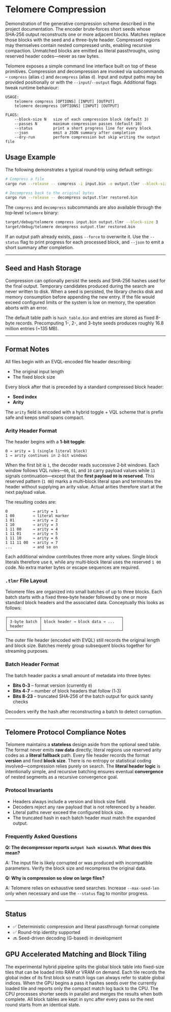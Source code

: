# Telomere Compression

Demonstration of the generative compression scheme described in the project
documentation. The encoder brute‑forces short seeds whose SHA‑256 output
reconstructs one or more adjacent blocks. Matches replace those blocks with the
seed and a three-byte header. Compressed regions may themselves contain nested
compressed units, enabling recursive compaction. Unmatched blocks are emitted as
literal passthroughs, using reserved header codes—never as raw bytes.

Telomere exposes a simple command line interface built on top of these
primitives. Compression and decompression are invoked via subcommands –
`compress` (alias `c`) and `decompress` (alias `d`). Input and output paths may
be provided positionally or with the `--input`/`--output` flags. Additional
flags tweak runtime behaviour:

```text
USAGE:
    telomere compress [OPTIONS] [INPUT] [OUTPUT]
    telomere decompress [OPTIONS] [INPUT] [OUTPUT]

FLAGS:
    --block-size N   size of each compression block (default 3)
    --passes N       maximum compression passes (default 10)
    --status         print a short progress line for every block
    --json           emit a JSON summary after completion
    --dry-run        perform compression but skip writing the output file
```

## Usage Example

The following demonstrates a typical round‑trip using default settings:

```bash
# Compress a file
cargo run --release -- compress -i input.bin -o output.tlmr --block-size 4 --status

# Decompress back to the original bytes
cargo run --release -- decompress output.tlmr restored.bin
```

The `compress` and `decompress` subcommands are also available through the
top‑level `telomere` binary:

```bash
target/debug/telomere compress input.bin output.tlmr --block-size 3
target/debug/telomere decompress output.tlmr restored.bin
```

If an output path already exists, pass `--force` to overwrite it.  Use the
`--status` flag to print progress for each processed block, and `--json` to emit
a short summary after completion.

---

## Seed and Hash Storage

Compression can optionally persist the seeds and SHA‑256 hashes used for the
final output. Temporary candidates produced during the search are never written
to disk. When a seed is persisted, the library checks disk and memory
consumption before appending the new entry. If the file would exceed configured
limits or the system is low on memory, the operation aborts with an error.

The default table path is `hash_table.bin` and entries are stored as fixed
8-byte records. Precomputing 1-, 2-, and 3-byte seeds produces roughly 16.8
million entries (~135 MB).

---

## Format Notes

All files begin with an EVQL-encoded file header describing:

- The original input length
- The fixed block size

Every block after that is preceded by a standard compressed block header:

- **Seed index**
- **Arity**

The `arity` field is encoded with a hybrid toggle + VQL scheme that is prefix
safe and keeps small spans compact.

### Arity Header Format

The header begins with a **1‑bit toggle**:

```
0 → arity = 1 (single literal block)
1 → arity continues in 2‑bit windows
```

When the first bit is `1`, the decoder reads successive 2‑bit windows.  Each
window follows VQL rules—`00`, `01`, and `10` carry payload values while `11`
signals continuation—except that the **first payload `00` is reserved**.  This
reserved pattern (`1 00`) marks a multi‑block literal span and terminates the
header without supplying an arity value.  Actual arities therefore start at the
next payload value.

The resulting codes are:

```
0           → arity = 1
1 00        → literal marker
1 01        → arity = 2
1 10        → arity = 3
1 11 00     → arity = 4
1 11 01     → arity = 5
1 11 10     → arity = 6
1 11 11 00  → arity = 7
...         → and so on
```

Each additional window contributes three more arity values.  Single block
literals therefore use `0`, while any multi‑block literal uses the reserved
`1 00` code.  No extra marker bytes or escape sequences are required.

### `.tlmr` File Layout

Telomere files are organized into small batches of up to three blocks.  Each
batch starts with a fixed three‑byte header followed by one or more standard
block headers and the associated data.  Conceptually this looks as follows:

```text
┌──────────────┬───────────────────────────────────┐
│ 3‑byte batch │ block header → block data → ...   │
│ header       │                                   │
└──────────────┴───────────────────────────────────┘
```

The outer file header (encoded with EVQL) still records the original length and
block size.  Batches merely group subsequent blocks together for streaming
purposes.

### Batch Header Format

The batch header packs a small amount of metadata into three bytes:

- **Bits 0‑3** – format version (currently `0`)
- **Bits 4‑7** – number of block headers that follow (1‑3)
- **Bits 8‑23** – truncated SHA‑256 of the batch output for quick sanity checks

Decoders verify the hash after reconstructing a batch to detect corruption.

---

## Telomere Protocol Compliance Notes

Telomere maintains a **stateless** design aside from the optional seed table.
The format never emits **raw data** directly; literal regions use reserved arity
codes as a **literal fallback** path. Every file header records the format
**version** and fixed **block size**. There is no entropy or statistical coding
involved—compression relies purely on search. The **literal header logic** is
intentionally simple, and recursive batching ensures eventual **convergence** of
nested segments as a recursive convergence goal.

### Protocol Invariants

- Headers always include a version and block size field.
- Decoders reject any raw payload that is not referenced by a header.
- Literal paths never exceed the configured block size.
- The truncated hash in each batch header must match the expanded output.

### Frequently Asked Questions

**Q: The decompressor reports `output hash mismatch`. What does this mean?**

A: The input file is likely corrupted or was produced with incompatible
parameters. Verify the block size and recompress the original data.

**Q: Why is compression so slow on large files?**

A: Telomere relies on exhaustive seed searches. Increase `--max-seed-len` only
when necessary and use the `--status` flag to monitor progress.

---

## Status

- ✅ Deterministic compression and literal passthrough format complete
- ✅ Round-trip identity supported
- 🔜 Seed-driven decoding (G-based) in development

## GPU Accelerated Matching and Block Tiling

The experimental hybrid pipeline splits the global block table into fixed-size
tiles that can be loaded into RAM or VRAM on demand. Each tile records the
global index of its first block so match logs can always refer to stable global
indices. When the GPU begins a pass it hashes seeds over the currently loaded
tile and reports only the compact match log back to the CPU. The CPU processes
shorter seeds in parallel and merges the results when both complete.  All block
tables are kept in sync after every pass so the next round starts from an
identical state.

